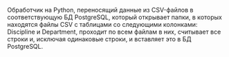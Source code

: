 Обработчик на Python, переносящий данные из CSV-файлов в соответствующую БД PostgreSQL, который открывает папки, в которых находятся файлы CSV с таблицами со следующими колонками: Discipline и Department,
проходит по всем файлам в них, считывает все строки и, исключая одинаковые строки, и вставляет это в БД PostgreSQL.

